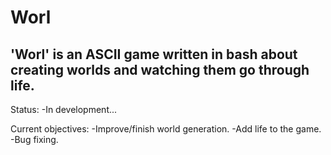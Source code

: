 # Worl
## 'Worl' is an ASCII game written in bash about creating worlds and watching them go through life.

Status: 
-In development...

Current objectives:
-Improve/finish world generation.
-Add life to the game.
-Bug fixing.
